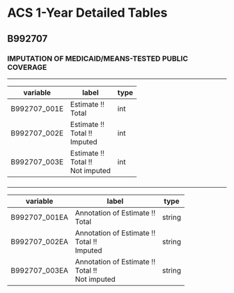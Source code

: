 # ACS 1-Year Detailed Tables

## B992707

### IMPUTATION OF MEDICAID/MEANS-TESTED PUBLIC COVERAGE

___

| variable | label | type |
| ----- | ----- | ----- |
| B992707_001E | Estimate !!<br>Total | int |
| B992707_002E | Estimate !!<br>Total !!<br>Imputed | int |
| B992707_003E | Estimate !!<br>Total !!<br>Not imputed | int |
### 

___

| variable | label | type |
| ----- | ----- | ----- |
| B992707_001EA | Annotation of Estimate !!<br>Total | string |
| B992707_002EA | Annotation of Estimate !!<br>Total !!<br>Imputed | string |
| B992707_003EA | Annotation of Estimate !!<br>Total !!<br>Not imputed | string |

